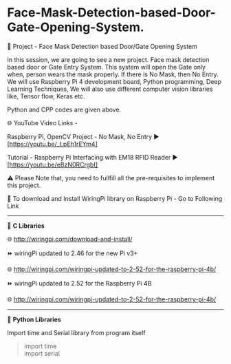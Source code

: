 # Face-Mask-Detection-based-Door-Gate-Opening-System.
🔴 Project -  Face Mask Detection based Door/Gate Opening System  

In this session, we are going to see a new project. Face mask detection based door or Gate Entry System. This system will open the Gate only when, person wears the mask properly. If there is No Mask, then No Entry. We will use Raspberry Pi 4 development board, Python programming, Deep Learning Techniques, We will also use different computer vision libraries like, Tensor flow, Keras etc.  

Python and CPP codes are given above. 

🌐 YouTube Video Links -  

Raspberry Pi, OpenCV Project - No Mask, No Entry   ▶️  [https://youtu.be/_LpEh1rEYm4]  

Tutorial - Raspberry Pi Interfacing with EM18 RFID Reader   ▶️  [https://youtu.be/eBzN0RCrgbI]  

⚠️ Please Note that, you need to fullfill all the pre-requisites to implement this project.  


🚩 To download and Install WiringPi library on Raspberry Pi - Go to Following Link  

------------------------------------------------------------------------------------------  

📜 __C Libraries__  

🌐 http://wiringpi.com/download-and-install/  

  
  
⏩ wiringPi updated to 2.46 for the new Pi v3+  

🌐 http://wiringpi.com/wiringpi-updated-to-2-52-for-the-raspberry-pi-4b/  

  
  
⏩ wiringPi updated to 2.52 for the Raspberry Pi 4B  

🌐 http://wiringpi.com/wiringpi-updated-to-2-52-for-the-raspberry-pi-4b/ 

-------------------------------------------------------------------------------------------  

📜 __Python Libraries__  

Import time and Serial library from program itself  

> import time  
> import serial  